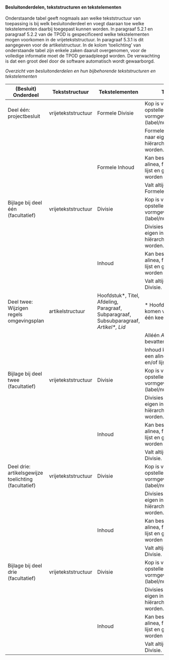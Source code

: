 #### Besluitonderdelen, tekststructuren en tekstelementen

Onderstaande tabel geeft nogmaals aan welke tekststructuur van toepassing is bij
welk besluitonderdeel en voegt daaraan toe welke tekstelementen daarbij
toegepast kunnen worden. In paragraaf 5.2.1 en paragraaf 5.2.2 van de TPOD is
gespecificeerd welke tekstelementen mogen voorkomen in de vrijetekststructuur.
In paragraaf 5.3.1 is dit aangegeven voor de artikelstructuur. In de kolom
‘toelichting’ van onderstaande tabel zijn enkele zaken daaruit overgenomen, voor
de volledige informatie moet de TPOD geraadpleegd worden. De verwachting is dat
een groot deel door de software automatisch wordt gewaarborgd.

*Overzicht van besluitonderdelen en hun bijbehorende tekststructuren en
tekstelementen*

| (Besluit) Onderdeel                                  | Tekststructuur      | Tekstelementen                                                                           | Toelichting                                                                              |
|------------------------------------------------------|---------------------|------------------------------------------------------------------------------------------|------------------------------------------------------------------------------------------|
| Deel één: projectbesluit                             | vrijetekststructuur | Formele Divisie                                                                          | Kop is verplicht, maar opsteller is vrij in vormgeving daarvan (label/nummer/opschrift); |
|                                                      |                     |                                                                                          | Formele Divisies mogen naar eigen inzicht hiërarchisch ingedeeld worden.                 |
|                                                      |                     | Formele Inhoud                                                                           | Kan bestaan uit een alinea, figuur, tabel en/of lijst en gemarkeerd worden als citaat;   |
|                                                      |                     |                                                                                          | Valt altijd onder een Formele Divisie.                                                   |
| Bijlage bij deel één (facultatief)                   | vrijetekststructuur | Divisie                                                                                  | Kop is verplicht, maar opsteller is vrij in vormgeving daarvan (label/nummer/opschrift); |
|                                                      |                     |                                                                                          | Divisies mogen naar eigen inzicht hiërarchisch ingedeeld worden.                         |
|                                                      |                     | Inhoud                                                                                   | Kan bestaan uit een alinea, figuur, tabel en/of lijst en gemarkeerd worden als citaat;   |
|                                                      |                     |                                                                                          | Valt altijd onder een Divisie.                                                           |
| Deel twee: Wijzigen regels omgevingsplan             | artikelstructuur    | Hoofdstuk\*, Titel, Afdeling, Paragraaf, Subparagraaf, Subsubparagraaf, *Artikel\*, Lid* | \* Hoofdstuk en Artikel komen verplicht minimaal één keer voor;                          |
|                                                      |                     |                                                                                          | Alléén *Artikel en Lid* bevatten Inhoud;                                                 |
|                                                      |                     |                                                                                          | Inhoud kan bestaan uit een alinea, figuur, tabel en/of lijst zijn de inhoud.             |
| Bijlage bij deel twee (facultatief)                  | vrijetekststructuur | Divisie                                                                                  | Kop is verplicht, maar opsteller is vrij in vormgeving daarvan (label/nummer/opschrift); |
|                                                      |                     |                                                                                          | Divisies mogen naar eigen inzicht hiërarchisch ingedeeld worden.                         |
|                                                      |                     | Inhoud                                                                                   | Kan bestaan uit een alinea, figuur, tabel en/of lijst en gemarkeerd worden als citaat;   |
|                                                      |                     |                                                                                          | Valt altijd onder een Divisie.                                                           |
| Deel drie: artikelsgewijze toelichting (facultatief) | vrijetekststructuur | Divisie                                                                                  | Kop is verplicht, maar opsteller is vrij in vormgeving daarvan (label/nummer/opschrift); |
|                                                      |                     |                                                                                          | Divisies mogen naar eigen inzicht hiërarchisch ingedeeld worden.                         |
|                                                      |                     | Inhoud                                                                                   | Kan bestaan uit een alinea, figuur, tabel en/of lijst en gemarkeerd worden als citaat;   |
|                                                      |                     |                                                                                          | Valt altijd onder een Divisie.                                                           |
| Bijlage bij deel drie (facultatief)                  | vrijetekststructuur | Divisie                                                                                  | Kop is verplicht, maar opsteller is vrij in vormgeving daarvan (label/nummer/opschrift); |
|                                                      |                     |                                                                                          | Divisies mogen naar eigen inzicht hiërarchisch ingedeeld worden.                         |
|                                                      |                     | Inhoud                                                                                   | Kan bestaan uit een alinea, figuur, tabel en/of lijst en gemarkeerd worden als citaat;   |
|                                                      |                     |                                                                                          | Valt altijd onder een Divisie.                                                           |
